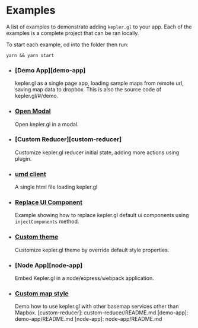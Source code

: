 # Examples

A list of examples to demonstrate adding `kepler.gl` to your app. Each of the examples is a complete project that can be ran locally.

To start each example, cd into the folder then run:

```
yarn && yarn start
```

- ### [Demo App][demo-app]

  kepler.gl as a single page app, loading sample maps from remote url, saving map data to dropbox. This is also the source code of kepler.gl/#/demo.

- ### [Open Modal][open-modal]
  Open kepler.gl in a modal.

- ### [Custom Reducer][custom-reducer]
  Customize kepler.gl reducer initial state, adding more actions using plugin.

- ### [umd client][umd-client]
  A single html file loading kepler.gl

- ### [Replace UI Component][replace-component]
  Example showing how to replace kepler.gl default ui components using `injectComponents` method.

- ### [Custom theme][custom-theme]
  Customize kepler.gl theme by override default style properties.

- ### [Node App][node-app]
  Embed Kepler.gl in a node/express/webpack application. 

- ### [Custom map style][custom-map-style]

  Demo how to use kepler.gl with other basemap services other than Mapbox.
[custom-reducer]: custom-reducer/README.md
[demo-app]: demo-app/README.md
[node-app]: node-app/README.md

[open-modal]: open-modal/README.md
[umd-client]: umd-client/README.md
[replace-component]: replace-component/README.md
[custom-theme]: custom-theme/README.md
[custom-map-style]: custom-map-style/README.md
